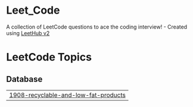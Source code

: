 # Leet_Code
A collection of LeetCode questions to ace the coding interview! - Created using [LeetHub v2](https://github.com/arunbhardwaj/LeetHub-2.0)

<!---LeetCode Topics Start-->
# LeetCode Topics
## Database
|  |
| ------- |
| [1908-recyclable-and-low-fat-products](https://github.com/VaibhavSalonia1212/Leet_Code/tree/master/1908-recyclable-and-low-fat-products) |
<!---LeetCode Topics End-->